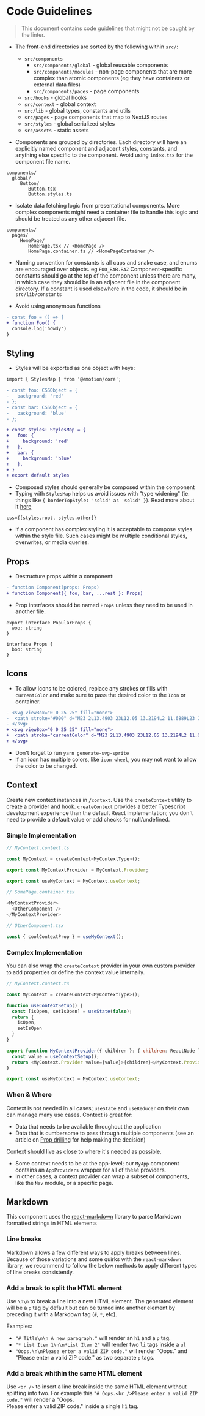 # Code Guidelines

> This document contains code guidelines that might not be caught by the linter.

- The front-end directories are sorted by the following within `src/`:

  - `src/components`
    - `src/components/global` - global reusable components
    - `src/components/modules` - non-page components that are more complex than atomic components (eg they have containers or external data files)
    - `src/components/pages` - page components
  - `src/hooks` - global hooks
  - `src/context` - global context
  - `src/lib` - global types, constants and utils
  - `src/pages` - page components that map to NextJS routes
  - `src/styles` - global serialized styles
  - `src/assets` - static assets

- Components are grouped by directories. Each directory will have an explicitly named component and adjacent styles, constants, and anything else specific to the component. Avoid using `index.tsx` for the component file name.

```
components/
  global/
     Button/
        Button.tsx
        Button.styles.ts
```

- Isolate data fetching logic from presentational components. More complex components might need a container file to handle this logic and should be treated as any other adjacent file.

```
components/
  pages/
     HomePage/
        HomePage.tsx // <HomePage />
        HomePage.container.ts // <HomePageContainer />
```

- Naming convention for constants is all caps and snake case, and enums are encouraged over objects. eg `FOO_BAR.BAZ` Component-specific constants should go at the top of the component unless there are many, in which case they should be in an adjacent file in the component directory. If a constant is used elsewhere in the code, it should be in `src/lib/constants`

- Avoid using anonymous functions

```diff
- const foo = () => {
+ function Foo() {
  console.log('howdy')
}
```

## Styling

- Styles will be exported as one object with keys:

```diff
import { StylesMap } from '@emotion/core';

- const foo: CSSObject = {
-   background: 'red'
- };
- const bar: CSSObject = {
-   background: 'blue'
- };

+ const styles: StylesMap = {
+   foo: {
+     background: 'red'
+   },
+   bar: {
+     background: 'blue'
+   },
+ }
+ export default styles
```

- Composed styles should generally be composed within the component
- Typing with `StylesMap` helps us avoid issues with "type widening" (ie: things like `{ borderTopStyle: 'solid' as 'solid' }`). Read more about it [here](https://github.com/emotion-js/emotion/pull/1129#issuecomment-452376242)

```
css={[styles.root, styles.other]}
```

- If a component has complex styling it is acceptable to compose styles within the style file. Such cases might be multiple conditional styles, overwrites, or media queries.

## Props

- Destructure props within a component:

```diff
- function Component(props: Props)
+ function Component({ foo, bar, ...rest }: Props)
```

- Prop interfaces should be named `Props` unless they need to be used in another file.

```
export interface PopularProps {
  woo: string
}

interface Props {
  boo: string
}
```

## Icons

- To allow icons to be colored, replace any strokes or fills with `currentColor` and make sure to pass the desired color to the `Icon` or container.

```diff
- <svg viewBox="0 0 25 25" fill="none">
-  <path stroke="#000" d="M23 2L13.4903 23L12.05 13.2194L2 11.6889L23 2Z" stroke-width="3" stroke-linejoin="round"/>
- </svg>
+ <svg viewBox="0 0 25 25" fill="none">
+  <path stroke="currentColor" d="M23 2L13.4903 23L12.05 13.2194L2 11.6889L23 2Z" stroke-width="3" stroke-linejoin="round"/>
+ </svg>
```

- Don't forget to run `yarn generate-svg-sprite`
- If an icon has multiple colors, like `icon-wheel`, you may not want to allow the color to be changed.

## Context

Create new context instances in `/context`. Use the `createContext` utility to create a provider and hook. `createContext` provides a better Typescript development experience than the default React implementation; you don't need to provide a default value or add checks for null/undefined.

### Simple Implementation

```javascript
// MyContext.context.ts

const MyContext = createContext<MyContextType>();

export const MyContextProvider = MyContext.Provider;

export const useMyContext = MyContext.useContext;

// SomePage.container.tsx

<MyContextProvider>
  <OtherComponent />
</MyContextProvider>

// OtherComponent.tsx

const { coolContextProp } = useMyContext();
```

### Complex Implementation

You can also wrap the `createContext` provider in your own custom provider to add properties or define the context value internally.

```javascript
// MyContext.context.ts

const MyContext = createContext<MyContextType>();

function useContextSetup() {
  const [isOpen, setIsOpen] = useState(false);
  return {
    isOpen,
    setIsOpen
  }
}

export function MyContextProvider({ children }: { children: ReactNode }) {
  const value = useContextSetup();
  return <MyContext.Provider value={value}>{children}</MyContext.Provider>;
}

export const useMyContext = MyContext.useContext;
```

### When & Where

Context is not needed in all cases; `useState` and `useReducer` on their own can manage many use cases. Context is great for:

- Data that needs to be available throughout the application
- Data that is cumbersome to pass through multiple components (see an article on [Prop drilling](https://kentcdodds.com/blog/prop-drilling) for help making the decision)

Context should live as close to where it's needed as possible.

- Some context needs to be at the app-level; our `MyApp` component contains an `AppProviders` wrapper for all of these providers.
- In other cases, a context provider can wrap a subset of components, like the `Nav` module, or a specific page.

## Markdown

This component uses the [react-markdown](https://github.com/rexxars/react-markdown) library to parse Markdown formatted strings in HTML elements

### Line breaks

Markdown allows a few different ways to apply breaks between lines. Because of those variations and some quirks with the `react-markdown` library, we recommend to follow the below methods to apply different types of line breaks consistently.

### Add a break to split the HTML element

Use `\n\n` to break a line into a new HTML element. The generated element will be a `p` tag by default but can be turned into another element by preceding it with a Markdown tag (`#`, `*`, etc).

Examples:

- `"# Title\n\n A new paragraph."` will render an `h1` and a `p` tag.
- `"* List Item 1\n\n*List Item 2"` will render two `li` tags inside a `ul`
- `"Oops.\n\nPlease enter a valid ZIP code."` will render "Oops." and "Please enter a valid ZIP code." as two separate `p` tags.

### Add a break whithin the same HTML element

Use `<br />` to insert a line break inside the same HTML element without splitting into two. For example this `"# Oops.<br />Please enter a valid ZIP code."` will render a "Oops. <br /> Please enter a valid ZIP code." inside a single `h1` tag.
